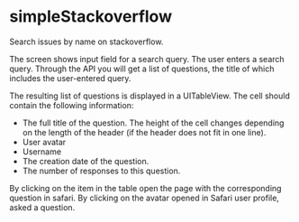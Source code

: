 # simpleStackoverflow
Search issues by name on stackoverflow.

The screen shows input field for a search query. The user enters a search query. 
Through the API you will get a list of questions, the title of which includes the user-entered query.

The resulting list of questions is displayed in a UITableView. The cell should contain the following information:

* The full title of the question. The height of the cell changes depending on the length of the header (if the header does not fit in one line).
* User avatar
* Username
* The creation date of the question.
* The number of responses to this question.

By clicking on the item in the table open the page with the corresponding question in safari.
By clicking on the avatar opened in Safari user profile, asked a question.
